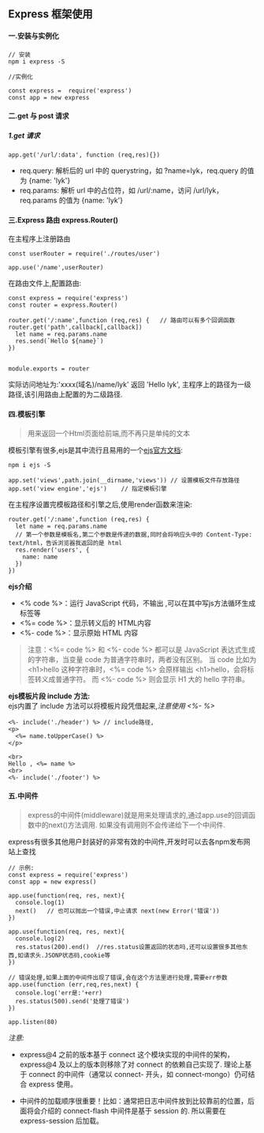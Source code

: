 ## Express 框架使用  
#### 一.安装与实例化  
```
// 安装 
npm i express -S

//实例化

const express =  require('express')
const app = new express
```

#### 二.get 与 post 请求  
##### 1.get 请求  
```
app.get('/url/:data', function (req,res){})
```
- req.query: 解析后的 url 中的 querystring，如 ?name=lyk，req.query 的值为 {name: 'lyk'}
- req.params: 解析 url 中的占位符，如 /url/:name，访问 /url/lyk，req.params 的值为 {name: 'lyk'}


#### 三.Express 路由  express.Router()  
在主程序上注册路由
```
const userRouter = require('./routes/user')

app.use('/name',userRouter)
```
在路由文件上,配置路由:  
```
const express = require('express')
const router = express.Router()

router.get('/:name',function (req,res) {   // 路由可以有多个回调函数 router.get('path',callback[,callback])
  let name = req.params.name
  res.send(`Hello ${name}`)
})


module.exports = router
```
实际访问地址为:'xxxx(域名)/name/lyk' 返回 'Hello lyk', 主程序上的路径为一级路径,该引用路由上配置的为二级路径.  

#### 四.模板引擎  
>用来返回一个Html页面给前端,而不再只是单纯的文本  

模板引擎有很多,ejs是其中流行且易用的一个[ejs官方文档](https://ejs.bootcss.com/):  
```
npm i ejs -S

app.set('views',path.join(__dirname,'views')) // 设置模板文件存放路径
app.set('view engine','ejs')    // 指定模板引擎
```
在主程序设置完模板路径和引擎之后,使用render函数来渲染:
```
router.get('/:name',function (req,res) {
  let name = req.params.name
  // 第一个参数是模板名,第二个参数是传递的数据,同时会将响应头中的 Content-Type: text/html，告诉浏览器我返回的是 html
  res.render('users', {
    name: name
  })
})
```

**ejs介绍**  
- <% code %>：运行 JavaScript 代码，不输出 ,可以在其中写js方法循环生成标签等
- <%= code %>：显示转义后的 HTML内容
- <%- code %>：显示原始 HTML 内容
>注意：<%= code %> 和 <%- code %> 都可以是 JavaScript 表达式生成的字符串，当变量 code 为普通字符串时，两者没有区别。
当 code 比如为 \<h1>hello</h1> 这种字符串时，<%= code %> 会原样输出 \<h1>hello</h1>，会将标签转义成普通字符。
而 <%- code %> 则会显示 H1 大的 hello 字符串。

**ejs模板片段 include 方法:**  
ejs内置了 include 方法可以将模板片段凭借起来,*注意使用 <%- %>*
```
<%- include('./header') %> // include路径,
<p>
  <%= name.toUpperCase() %>
</p>

<br>
Hello , <%= name %>
<br>
<%- include('./footer') %>
```

#### 五.中间件  
>express的中间件(middleware)就是用来处理请求的,通过app.use的回调函数中的next()方法调用.
如果没有调用则不会传递给下一个中间件.

express有很多其他用户封装好的非常有效的中间件,开发时可以去各npm发布网站上查找

```
// 示例:
const express = require('express')
const app = new express()

app.use(function(req, res, next){
  console.log(1)
  next()   // 也可以抛出一个错误,中止请求 next(new Error('错误'))
})

app.use(function(req, res, next){
  console.log(2)
  res.status(200).end()  //res.status设置返回的状态吗,还可以设置很多其他东西,如请求头.JSONP状态码,cookie等
})

// 错误处理,如果上面的中间件出现了错误,会在这个方法里进行处理,需要err参数
app.use(function (err,req,res,next) {
  console.log('err是:'+err)
  res.status(500).send('处理了错误')
})

app.listen(80)
```
*注意:*
- express@4 之前的版本基于 connect 这个模块实现的中间件的架构，express@4 及以上的版本则移除了对 connect 的依赖自己实现了.
理论上基于 connect 的中间件（通常以 connect- 开头，如 connect-mongo）仍可结合 express 使用。

- 中间件的加载顺序很重要！比如：通常把日志中间件放到比较靠前的位置，后面将会介绍的 connect-flash 中间件是基于 session 的.
所以需要在 express-session 后加载。

